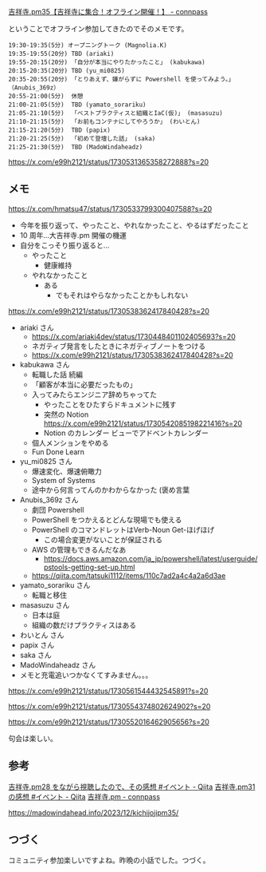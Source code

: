 [吉祥寺.pm35【吉祥寺に集合！オフライン開催！】 - connpass](https://kichijojipm.connpass.com/event/298081/)

ということでオフライン参加してきたのでそのメモです。

```
19:30-19:35(5分) オープニングトーク (Magnolia.K)
19:35-19:55(20分) TBD (ariaki)
19:55-20:15(20分) 「自分が本当にやりたかったこと」 (kabukawa)
20:15-20:35(20分) TBD (yu_mi0825)
20:35-20:55(20分) 「とりあえず、嫌がらずに Powershell を使ってみよう。」（Anubis_369z）
20:55-21:00(5分)  休憩
21:00-21:05(5分)  TBD (yamato_sorariku)
21:05-21:10(5分)  「ベストプラクティスと組織とIaC(仮)」 (masasuzu)
21:10-21:15(5分)  「お前もコンテナにしてやろうか」 (わいとん)
21:15-21:20(5分)  TBD (papix)
21:20-21:25(5分)  「初めて登壇した話」 (saka)
21:25-21:30(5分)  TBD (MadoWindaheadz)
```

https://x.com/e99h2121/status/1730531365358272888?s=20


## メモ

https://x.com/hmatsu47/status/1730533799300407588?s=20

- 今年を振り返って、やったこと、やれなかったこと、やるはずだったこと
- 10 周年…大吉祥寺.pm 開催の機運
- 自分をこっそり振り返ると…
	- やったこと
		- 健康維持
	- やれなかったこと
		- ある
    		- でもそれはやらなかったことかもしれない

https://x.com/e99h2121/status/1730538362417840428?s=20

- ariaki さん
	- https://x.com/ariaki4dev/status/1730448401102405693?s=20
	- ネガティブ発言をしたときにネガティブノートをつける
	- https://x.com/e99h2121/status/1730538362417840428?s=20
- kabukawa さん
	- 転職した話 続編
	- 「顧客が本当に必要だったもの」
	- 入ってみたらエンジニア辞めちゃってた
		- やったことをひたすらドキュメントに残す
		- 突然の Notion  https://x.com/e99h2121/status/1730542085198221416?s=20
		- Notion のカレンダー ビューでアドベントカレンダー
	- 個人メンションをやめる
	- Fun Done Learn
- yu_mi0825 さん
	- 爆速変化、爆速俯瞰力
	- System of Systems
	- 途中から何言ってんのかわからなかった (褒め言葉
- Anubis_369z さん
	- 劇団 Powershell 
	- PowerShell をつかえるとどんな現場でも使える
	- PowerShell のコマンドレットはVerb-Noun Get-ほげほげ
		- この場合変更がないことが保証される
	- AWS の管理もできるんだなあ
		- https://docs.aws.amazon.com/ja_jp/powershell/latest/userguide/pstools-getting-set-up.html
	- https://qiita.com/tatsuki1112/items/110c7ad2a4c4a2a6d3ae
- yamato_sorariku さん
	- 転職と移住
- masasuzu さん
    - 日本は庭
    - 組織の数だけプラクティスはある
- わいとん さん
- papix さん
- saka さん
- MadoWindaheadz さん
- メモと充電追いつかなくてすみません。。。


https://x.com/e99h2121/status/1730561544432545891?s=20

https://x.com/e99h2121/status/1730554374802624902?s=20

https://x.com/e99h2121/status/1730552016462905656?s=20

句会は楽しい。



## 参考

[吉祥寺.pm28 をながら視聴したので、その感想 #イベント - Qiita](https://qiita.com/e99h2121/items/d794f5a006ea5853f912)
[吉祥寺.pm31 の感想 #イベント - Qiita](https://qiita.com/e99h2121/items/85ab3f94afb9275b6ef0)
[吉祥寺.pm - connpass](https://kichijojipm.connpass.com/)

https://madowindahead.info/2023/12/kichijojipm35/


## つづく
コミュニティ参加楽しいですよね。昨晩の小話でした。つづく。
